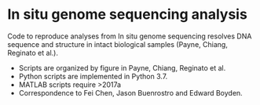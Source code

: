 # In situ genome sequencing analysis
 Code to reproduce analyses from In situ genome sequencing resolves DNA sequence and structure in intact biological samples (Payne, Chiang, Reginato et al.).

- Scripts are organized by figure in Payne, Chiang, Reginato et al.
- Python scripts are implemented in Python 3.7.
- MATLAB scripts require >2017a
- Correspondence to Fei Chen, Jason Buenrostro and Edward Boyden.
